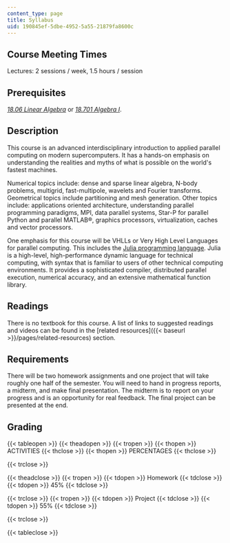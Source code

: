 ```yaml
---
content_type: page
title: Syllabus
uid: 190845ef-5dbe-4952-5a55-21879fa8600c
---
```


Course Meeting Times
--------------------

Lectures: 2 sessions / week, 1.5 hours / session

Prerequisites
-------------

[_18.06 Linear Algebra_](/courses/18-06-linear-algebra-spring-2010) or [_18.701 Algebra I_](/courses/18-701-algebra-i-fall-2010).

Description
-----------

This course is an advanced interdisciplinary introduction to applied parallel computing on modern supercomputers. It has a hands-on emphasis on understanding the realities and myths of what is possible on the world's fastest machines.

Numerical topics include: dense and sparse linear algebra, N-body problems, multigrid, fast-multipole, wavelets and Fourier transforms. Geometrical topics include partitioning and mesh generation. Other topics include: applications oriented architecture, understanding parallel programming paradigms, MPI, data parallel systems, Star-P for parallel Python and parallel MATLAB®, graphics processors, virtualization, caches and vector processors.

One emphasis for this course will be VHLLs or Very High Level Languages for parallel computing. This includes the [Julia programming language](https://github.com/JuliaLang/julia). Julia is a high-level, high-performance dynamic language for technical computing, with syntax that is familiar to users of other technical computing environments. It provides a sophisticated compiler, distributed parallel execution, numerical accuracy, and an extensive mathematical function library.

Readings
--------

There is no textbook for this course. A list of links to suggested readings and videos can be found in the [related resources]({{< baseurl >}}/pages/related-resources) section.

Requirements
------------

There will be two homework assignments and one project that will take roughly one half of the semester. You will need to hand in progress reports, a midterm, and make final presentation. The midterm is to report on your progress and is an opportunity for real feedback. The final project can be presented at the end.

Grading
-------

{{< tableopen >}}
{{< theadopen >}}
{{< tropen >}}
{{< thopen >}}
ACTIVITIES
{{< thclose >}}
{{< thopen >}}
PERCENTAGES
{{< thclose >}}

{{< trclose >}}

{{< theadclose >}}
{{< tropen >}}
{{< tdopen >}}
Homework
{{< tdclose >}}
{{< tdopen >}}
45%
{{< tdclose >}}

{{< trclose >}}
{{< tropen >}}
{{< tdopen >}}
Project
{{< tdclose >}}
{{< tdopen >}}
55%
{{< tdclose >}}

{{< trclose >}}

{{< tableclose >}}